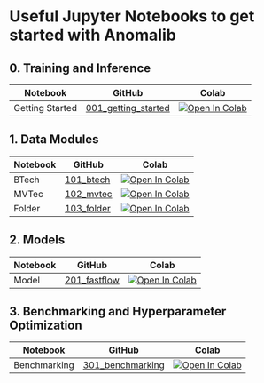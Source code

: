 # Useful Jupyter Notebooks to get started with Anomalib

## 0. Training and Inference

| Notebook        | GitHub                                                               | Colab                                                                                                                                                                                                                    |
| --------------- | -------------------------------------------------------------------- | ------------------------------------------------------------------------------------------------------------------------------------------------------------------------------------------------------------------------ |
| Getting Started | [001_getting_started](000_getting_started/001_getting_started.ipynb) | [![Open In Colab](https://colab.research.google.com/assets/colab-badge.svg)](https://colab.research.google.com/github/openvinotoolkit/anomalib/blob/development/notebooks/000_getting_started/001_getting_started.ipynb) |

## 1. Data Modules

| Notebook | GitHub                                         | Colab                                                                                                                                                                                                       |
| -------- | ---------------------------------------------- | ----------------------------------------------------------------------------------------------------------------------------------------------------------------------------------------------------------- |
| BTech    | [101_btech](100_datamodules/101_btech.ipynb)   | [![Open In Colab](https://colab.research.google.com/assets/colab-badge.svg)](https://colab.research.google.com/github/openvinotoolkit/anomalib/blob/development/notebooks/100_datamodules/101_btech.ipynb)  |
| MVTec    | [102_mvtec](100_datamodules/102_mvtec.ipynb)   | [![Open In Colab](https://colab.research.google.com/assets/colab-badge.svg)](https://colab.research.google.com/github/openvinotoolkit/anomalib/blob/development/notebooks/100_datamodules/102_mvtec.ipynb)  |
| Folder   | [103_folder](100_datamodules/103_folder.ipynb) | [![Open In Colab](https://colab.research.google.com/assets/colab-badge.svg)](https://colab.research.google.com/github/openvinotoolkit/anomalib/blob/development/notebooks/100_datamodules/103_folder.ipynb) |

## 2. Models
| Notebook     | GitHub                                                      | Colab                                                                                                                                                                                                              |
| ------------ | ----------------------------------------------------------- | ------------------------------------------------------------------------------------------------------------------------------------------------------------------------------------------------------------------ |
| Model | [201_fastflow](200_models/201_fastflow.ipynb) | [![Open In Colab](https://colab.research.google.com/assets/colab-badge.svg)](https://colab.research.google.com/github/openvinotoolkit/anomalib/blob/development/notebooks/200_models/201_fastflow.ipynb) |


## 3. Benchmarking and Hyperparameter Optimization

| Notebook     | GitHub                                                      | Colab                                                                                                                                                                                                              |
| ------------ | ----------------------------------------------------------- | ------------------------------------------------------------------------------------------------------------------------------------------------------------------------------------------------------------------ |
| Benchmarking | [301_benchmarking](300_benchmarking/301_benchmarking.ipynb) | [![Open In Colab](https://colab.research.google.com/assets/colab-badge.svg)](https://colab.research.google.com/github/openvinotoolkit/anomalib/blob/development/notebooks/300_benchmarking/301_benchmarking.ipynb) |
